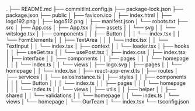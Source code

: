 .
├── README.md
├── commitlint.config.js
├── package-lock.json
├── package.json
├── public
│ ├── favicon.ico
│ ├── index.html
│ ├── logo192.png
│ ├── logo512.png
│ ├── manifest.json
│ └── robots.txt
├── src
│ ├── App.css
│ ├── App.tsx
│ ├── assets
│ │ └── svg
│ │ └── witslogo.tsx
│ ├── components
│ │ ├── Button
│ │ │ └── index.tsx
│ │ └── FormElements
│ │ ├── TextArea
│ │ │ └── index.tsx
│ │ └── TextInput
│ │ └── index.tsx
│ ├── context
│ │ └── loader.tsx
│ ├── hooks
│ │ ├── useGet.tsx
│ │ └── usePost.tsx
│ ├── index.css
│ ├── index.tsx
│ ├── interface
│ │ ├── components
│ │ ├── pages
│ │ │ └── homepage
│ │ │ └── index.ts
│ │ └── views
│ ├── logo.svg
│ ├── pages
│ │ └── homepage
│ │ └── index.tsx
│ ├── react-app-env.d.ts
│ ├── routes
│ ├── services
│ │ └── axiosInstance.ts
│ ├── styles
│ │ ├── components
│ │ │ └── Button
│ │ │ └── index.ts
│ │ ├── pages
│ │ │ └── homepage
│ │ │ └── index.ts
│ │ └── views
│ ├── utils
│ │ ├── helper
│ │ ├── shared
│ │ └── validations
│ │ └── homepage
│ │ └── index.ts
│ └── views
│ └── homepage
│ └── OurTeam
│ └── index.tsx
└── tsconfig.json
